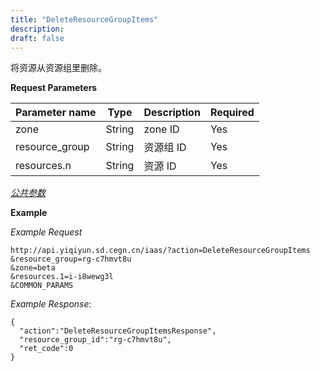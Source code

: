 ```yaml
---
title: "DeleteResourceGroupItems"
description: 
draft: false
---
```




将资源从资源组里删除。

**Request Parameters**

| Parameter name | Type | Description | Required |
| --- | --- | --- | --- |
| zone | String | zone ID | Yes |
| resource_group | String | 资源组 ID | Yes |
| resources.n | String | 资源 ID | Yes |

[_公共参数_](../../../parameters/)

**Example**

_Example Request_

```
http://api.yiqiyun.sd.cegn.cn/iaas/?action=DeleteResourceGroupItems
&resource_group=rg-c7hmvt8u
&zone=beta
&resources.1=i-i8wewg3l
&COMMON_PARAMS
```

_Example Response_:

```
{
  "action":"DeleteResourceGroupItemsResponse",
  "resource_group_id":"rg-c7hmvt8u",
  "ret_code":0
}
```
